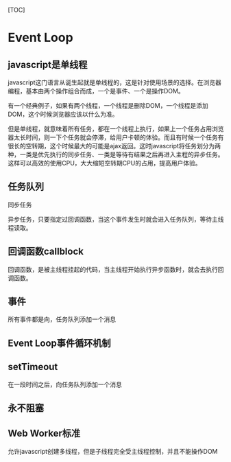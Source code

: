 [TOC]
# Event Loop

## javascript是单线程
javascript这门语言从诞生起就是单线程的，这是针对使用场景的选择。在浏览器编程，基本由两个操作组合而成，一个是事件、一个是操作DOM。

有一个经典例子，如果有两个线程，一个线程是删除DOM，一个线程是添加DOM，这个时候浏览器应该以什么为准。

但是单线程，就意味着所有任务，都在一个线程上执行，如果上一个任务占用浏览器太长时间，则一下个任务就会停滞，给用户卡顿的体验。而且有时候一个任务有很长的空转期，这个时候最大的可能是ajax返回。这时javascript将任务划分为两种，一类是优先执行的同步任务、一类是等待有结果之后再进入主程的异步任务。这样可以高效的使用CPU，大大缩短空转期CPU的占用，提高用户体验。

## 任务队列
同步任务

异步任务，只要指定过回调函数，当这个事件发生时就会进入任务队列，等待主线程读取。

## 回调函数callblock
回调函数，是被主线程挂起的代码，当主线程开始执行异步函数时，就会去执行回调函数。


## 事件
所有事件都是向，任务队列添加一个消息

## Event Loop事件循环机制

## setTimeout
在一段时间之后，向任务队列添加一个消息

## 永不阻塞

## Web Worker标准
允许javascript创建多线程，但是子线程完全受主线程控制，并且不能操作DOM



